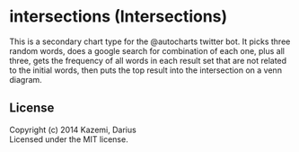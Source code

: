 # intersections (Intersections)

This is a secondary chart type for the @autocharts twitter bot. It picks three random words, does a google search for combination of each one, plus all three, gets the frequency of all words in each result set that are not related to the initial words, then puts the top result into the intersection on a venn diagram.

## License
Copyright (c) 2014 Kazemi, Darius  
Licensed under the MIT license.
